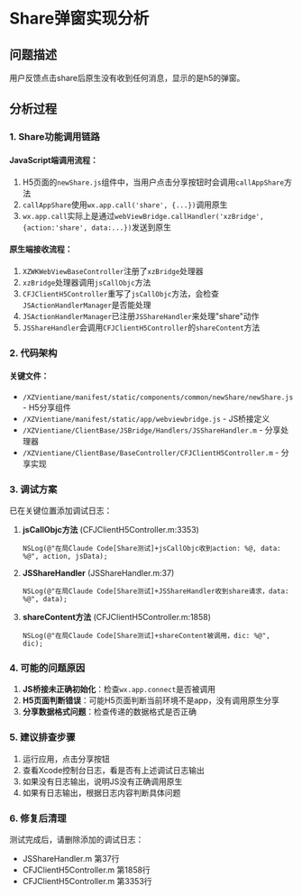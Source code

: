 # Share弹窗实现分析

## 问题描述
用户反馈点击share后原生没有收到任何消息，显示的是h5的弹窗。

## 分析过程

### 1. Share功能调用链路

#### JavaScript端调用流程：
1. H5页面的`newShare.js`组件中，当用户点击分享按钮时会调用`callAppShare`方法
2. `callAppShare`使用`wx.app.call('share', {...})`调用原生
3. `wx.app.call`实际上是通过`webViewBridge.callHandler('xzBridge', {action:'share', data:...})`发送到原生

#### 原生端接收流程：
1. `XZWKWebViewBaseController`注册了`xzBridge`处理器
2. `xzBridge`处理器调用`jsCallObjc`方法
3. `CFJClientH5Controller`重写了`jsCallObjc`方法，会检查`JSActionHandlerManager`是否能处理
4. `JSActionHandlerManager`已注册`JSShareHandler`来处理"share"动作
5. `JSShareHandler`会调用`CFJClientH5Controller`的`shareContent`方法

### 2. 代码架构

#### 关键文件：
- `/XZVientiane/manifest/static/components/common/newShare/newShare.js` - H5分享组件
- `/XZVientiane/manifest/static/app/webviewbridge.js` - JS桥接定义
- `/XZVientiane/ClientBase/JSBridge/Handlers/JSShareHandler.m` - 分享处理器
- `/XZVientiane/ClientBase/BaseController/CFJClientH5Controller.m` - 分享实现

### 3. 调试方案

已在关键位置添加调试日志：

1. **jsCallObjc方法** (CFJClientH5Controller.m:3353)
   ```objc
   NSLog(@"在局Claude Code[Share测试]+jsCallObjc收到action: %@, data: %@", action, jsData);
   ```

2. **JSShareHandler** (JSShareHandler.m:37)
   ```objc
   NSLog(@"在局Claude Code[Share测试]+JSShareHandler收到share请求，data: %@", data);
   ```

3. **shareContent方法** (CFJClientH5Controller.m:1858)
   ```objc
   NSLog(@"在局Claude Code[Share测试]+shareContent被调用，dic: %@", dic);
   ```

### 4. 可能的问题原因

1. **JS桥接未正确初始化**：检查`wx.app.connect`是否被调用
2. **H5页面判断错误**：可能H5页面判断当前环境不是app，没有调用原生分享
3. **分享数据格式问题**：检查传递的数据格式是否正确

### 5. 建议排查步骤

1. 运行应用，点击分享按钮
2. 查看Xcode控制台日志，看是否有上述调试日志输出
3. 如果没有日志输出，说明JS没有正确调用原生
4. 如果有日志输出，根据日志内容判断具体问题

### 6. 修复后清理

测试完成后，请删除添加的调试日志：
- JSShareHandler.m 第37行
- CFJClientH5Controller.m 第1858行  
- CFJClientH5Controller.m 第3353行